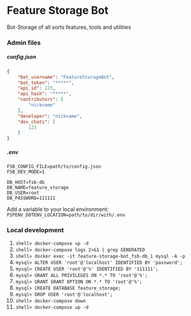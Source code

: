 # Feature Storage Bot

Bot-Storage of all sorts features, tools and utilities

### Admin files
##### config.json
```json
{
    "bot_username": "FeatureStorageBot",
    "bot_token": "*****",
    "api_id": 123,
    "api_hash": "*****",
    "contributors": [
        "nickname"
    ],
    "developer": "nickname",
    "dev_chats": [
        123
    ]
}
```

##### .env
```text
FSB_CONFIG_FILE=path/to/config.json
FSB_DEV_MODE=1

DB_HOST=fsb-db
DB_NAME=feature_storage
DB_USER=root
DB_PASSWORD=111111
```

Add a variable to your local environment:
`PIPENV_DOTENV_LOCATION=path/to/dir/with/.env`


### Local development
1. `shell> docker-compose up -d`
2. `shell> docker-compose logs 2>&1 | grep GENERATED`
3. `shell> docker exec -it feature-storage-bot_fsb-db_1 mysql -A -p`
4. `mysql> ALTER USER 'root'@'localhost' IDENTIFIED BY 'password';`
5. `mysql> CREATE USER 'root'@'%' IDENTIFIED BY '111111';`
6. `mysql> GRANT ALL PRIVILEGES ON *.* TO 'root'@'%';`
7. `mysql> GRANT GRANT OPTION ON *.* TO 'root'@'%';`
8. `mysql> CREATE DATABASE feature_storage;`
9. `mysql> DROP USER 'root'@'localhost';`
10. `shell> docker-compose down`
11. `shell> docker-compose up -d`
